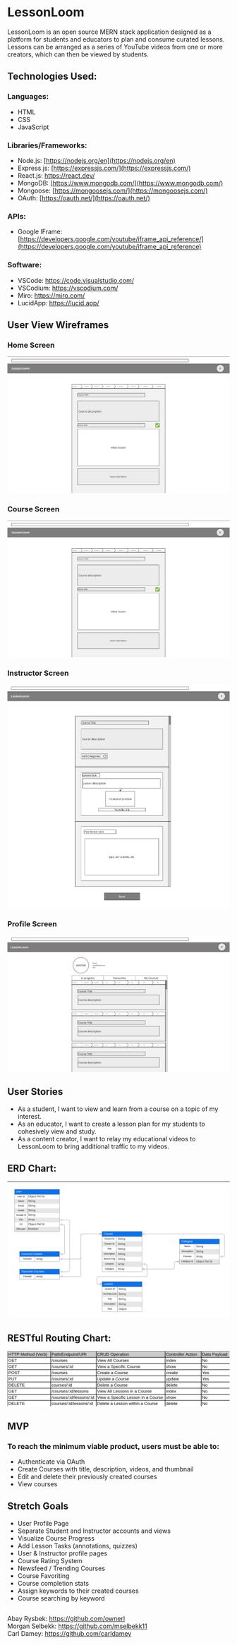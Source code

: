 # LessonLoom

LessonLoom is an open source MERN stack application designed as a platform for students and educators to plan and consume curated lessons. Lessons can be arranged as a series of YouTube videos from one or more creators, which can then be viewed by students.

## Technologies Used:
### Languages:
- HTML
- CSS
- JavaScript
### Libraries/Frameworks:
- Node.js: [https://nodejs.org/en](https://nodejs.org/en)
- Express.js: [https://expressjs.com/](https://expressjs.com/)
- React.js: https://react.dev/
- MongoDB: [https://www.mongodb.com/](https://www.mongodb.com/)
- Mongoose: [https://mongoosejs.com/](https://mongoosejs.com/)
- OAuth: [https://oauth.net/](https://oauth.net/)
### APIs:
- Google IFrame: [https://developers.google.com/youtube/iframe_api_reference/](https://developers.google.com/youtube/iframe_api_reference)
### Software:
- VSCode: https://code.visualstudio.com/
- VSCodium: https://vscodium.com/
- Miro: https://miro.com/
- LucidApp: https://lucid.app/

## User View Wireframes
### Home Screen
![Home Screen](./public/lessonloomwireframecoursescreen.png)
### Course Screen
![Course Screen](./public/lessonloomwireframecoursescreen.png)
### Instructor Screen
![Instructor Screen](./public/lessonloomwireframeinstructorscreen.png)
### Profile Screen
![Profile Screen](./public/lessonloomwireframeprofilescreen.png)

## User Stories
- As a student, I want to view and learn from a course on a topic of my interest.
- As an educator, I want to create a lesson plan for my students to cohesively view and study. 
- As a content creator, I want to relay my educational videos to LessonLoom to bring additional traffic to my videos.

## ERD Chart:
![ERD Chart](./public/lessonloomerd.png)
## RESTful Routing Chart:
![RESTful Routing Chart](./public/lessonloomrestfulrouting.png)

## MVP
### To reach the minimum viable product, users must be able to:
- Authenticate via OAuth
- Create Courses with title, description, videos, and thumbnail
- Edit and delete their previously created courses
- View courses

## Stretch Goals
- User Profile Page
- Separate Student and Instructor accounts and views
- Visualize Course Progress
- Add Lesson Tasks (annotations, quizzes)
- User & Instructor profile pages
- Course Rating System
- Newsfeed / Trending Courses
- Course Favoriting
- Course completion stats
- Assign keywords to their created courses
- Course searching by keyword
##
Abay Rysbek: https://github.com/ownerl \
Morgan Selbekk: https://github.com/mselbekk11 \
Carl Damey: https://github.com/carldamey
